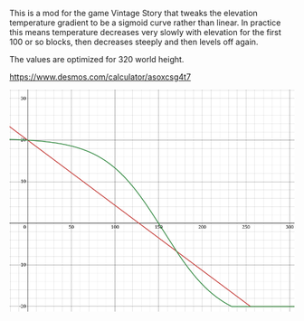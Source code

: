 This is a mod for the game Vintage Story that tweaks the elevation temperature gradient to be a sigmoid curve
rather than linear. In practice this means temperature decreases very slowly with elevation for the first 100 or so
blocks, then decreases steeply and then levels off again.

The values are optimized for 320 world height.

https://www.desmos.com/calculator/asoxcsg4t7

![a screenshot of the default temperature-elevation function (red decreasing line) and the modded function (green sigmoid curve). The functions intersect at approximately x=170.](screenshot.png)